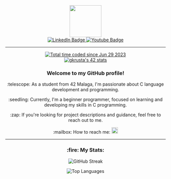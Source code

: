 <div align="center">
  <img src="https://media.giphy.com/media/K56wktKp3MIEdepn5f/giphy.gif" width="100"/>
</div>

<div align="center" id="badges">
  <a href="https://www.linkedin.com/in/gabriela-krusta-a32207251/">
    <img src="https://img.shields.io/badge/LinkedIn-blue?style=for-the-badge&logo=linkedin&logoColor=white" alt="LinkedIn Badge"/>
  </a>
  <a href="your-youtube-URL">
    <img src="https://img.shields.io/badge/YouTube-red?style=for-the-badge&logo=youtube&logoColor=white" alt="Youtube Badge"/>
  </a>
</div>

  ---
  
<div align="center">
  <a href="https://wakatime.com/@ecfc9331-17b8-457f-a61f-23a6d4784b6d"><img src="https://wakatime.com/badge/user/ecfc9331-17b8-457f-a61f-23a6d4784b6d.svg"     alt="Total time coded since Jun 29 2023" /></a>
</div>

<div align="center">
  <img src="https://komarev.com/ghpvc/?username=gkrusta&style=flat-square&color=blue" alt=""/>
</div>

<div align="center">
  <a href="https://github.com/oakoudad/badge42"><img src="https://badge.mediaplus.ma/black/gkrusta?UM6P=off" alt="gkrusta's 42 stats" /></a>
</div>


<div align="center">
  <h3>Welcome to my GitHub profile!</h3>
  <p>:telescope: As a student from 42 Malaga, I'm passionate about C language development and programming.</p>
  <p>:seedling: Currently, I'm a beginner programmer, focused on learning and developing my skills in C programming.</p>
  <p>:zap: If you're looking for project descriptions and guidance, feel free to reach out to me.</p>
  <p>:mailbox: How to reach me:
  <a href="https://www.linkedin.com/in/gabriela-krusta-a32207251/">
    <img src="https://img.shields.io/badge/LinkedIn-blue?style=for-the-badge&logo=linkedin&logoColor=white" alt="LinkedIn Badge" style="height: 20px;"/>
  </a></p>
</div>

---

<div align="center">
  <h3>:fire: My Stats:</h3>
 <p><img src="http://github-readme-streak-stats.herokuapp.com?user=gkrusta&theme=dark" alt="GitHub Streak" /></p>
 <p><img src="https://github-readme-stats.vercel.app/api/top-langs/?username=gkrusta&layout=compact&theme=dark" alt="Top Languages" /></p>
</div>
